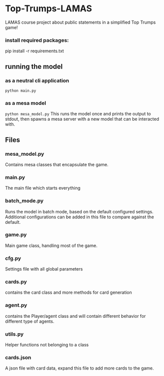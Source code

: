 # Top-Trumps-LAMAS
LAMAS course project about public statements in a simplified Top Trumps game!

### install required packages:
pip install -r requirements.txt

## running the model
### as a neutral cli application
```python main.py```

### as a mesa model
```python mesa_model.py```
This runs the model once and prints the output to stdout, then spawns a mesa server with a new model that can be interacted with.

## Files

### mesa_model.py
Contains mesa classes that encapsulate the game.

### main.py
The main file which starts everything

### batch_mode.py
Runs the model in batch mode, based on the default configured settings. Additional configurations can be added in this file to compare against the default.
### game.py
Main game class, handling most of the game.

### cfg.py
Settings file with all global parameters

### cards.py
contains the card class and more methods for card generation

### agent.py
contains the Player/agent class and will contain different behavior for different type
of agents.
### utils.py
Helper functions not belonging to a class

### cards.json
A json file with card data, expand this file to add more cards to the game.
